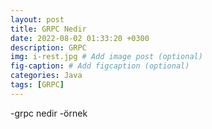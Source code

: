 ```yaml
---
layout: post
title: GRPC Nedir
date: 2022-08-02 01:33:20 +0300
description: GRPC
img: i-rest.jpg # Add image post (optional)
fig-caption: # Add figcaption (optional)
categories: Java
tags: [GRPC]
---
```



-grpc nedir
-örnek